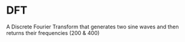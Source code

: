 # DFT
A Discrete Fourier Transform that generates two sine waves and then returns their frequencies (200 & 400)
